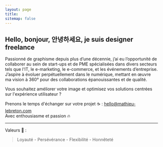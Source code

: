 ```yaml
---
layout: page
title:
sitemap: false
---
```


## Hello, bonjour, 안녕하세요, je suis designer freelance

Passionné de graphisme depuis plus d’une décennie, j’ai eu l’opportunité de collaborer au sein de start-ups et de PME spécialisées dans divers secteurs tels que l'IT, le e-marketing, le e-commerce, et les événements d’entreprise. J’aspire à évoluer perpétuellement dans le numérique, mettant en œuvre ma vision à 360° pour des collaborations épanouissantes et de qualité.<br/>

Vous souhaitez améliorer votre image et optimisez vos solutions centrées sur l'expérience utilisateur ?<br/>

Prenons le temps d'échanger sur votre projet ☕ : [hello@mathieu-lebreton.com](mailto:hello@mathieu-lebreton.com)<br/>
Avec enthousiasme et passion 🔥

---

Valeurs 💎 :
> Loyauté - Persévérance - Flexibilité - Honnêteté